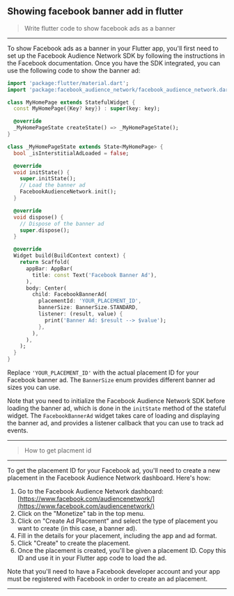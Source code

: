 ## Showing facebook banner add in flutter

> Write flutter code to show facebook ads as a banner

---

To show Facebook ads as a banner in your Flutter app, you'll first need to set up the Facebook Audience Network SDK by following the instructions in the Facebook documentation. Once you have the SDK integrated, you can use the following code to show the banner ad:

```dart
import 'package:flutter/material.dart';
import 'package:facebook_audience_network/facebook_audience_network.dart';

class MyHomePage extends StatefulWidget {
  const MyHomePage({Key? key}) : super(key: key);

  @override
  _MyHomePageState createState() => _MyHomePageState();
}

class _MyHomePageState extends State<MyHomePage> {
  bool _isInterstitialAdLoaded = false;

  @override
  void initState() {
    super.initState();
    // Load the banner ad
    FacebookAudienceNetwork.init();
  }

  @override
  void dispose() {
    // Dispose of the banner ad
    super.dispose();
  }

  @override
  Widget build(BuildContext context) {
    return Scaffold(
      appBar: AppBar(
        title: const Text('Facebook Banner Ad'),
      ),
      body: Center(
        child: FacebookBannerAd(
          placementId: 'YOUR_PLACEMENT_ID',
          bannerSize: BannerSize.STANDARD,
          listener: (result, value) {
            print('Banner Ad: $result --> $value');
          },
        ),
      ),
    );
  }
}
```

Replace `'YOUR_PLACEMENT_ID'` with the actual placement ID for your Facebook banner ad. The `BannerSize` enum provides different banner ad sizes you can use.

Note that you need to initialize the Facebook Audience Network SDK before loading the banner ad, which is done in the `initState` method of the stateful widget. The `FacebookBannerAd` widget takes care of loading and displaying the banner ad, and provides a listener callback that you can use to track ad events.

---

> How to get placment id

---

To get the placement ID for your Facebook ad, you'll need to create a new placement in the Facebook Audience Network dashboard. Here's how:

1.  Go to the Facebook Audience Network dashboard: [https://www.facebook.com/audiencenetwork/](https://www.facebook.com/audiencenetwork/)
2.  Click on the "Monetize" tab in the top menu.
3.  Click on "Create Ad Placement" and select the type of placement you want to create (in this case, a banner ad).
4.  Fill in the details for your placement, including the app and ad format.
5.  Click "Create" to create the placement.
6.  Once the placement is created, you'll be given a placement ID. Copy this ID and use it in your Flutter app code to load the ad.

Note that you'll need to have a Facebook developer account and your app must be registered with Facebook in order to create an ad placement.

---
